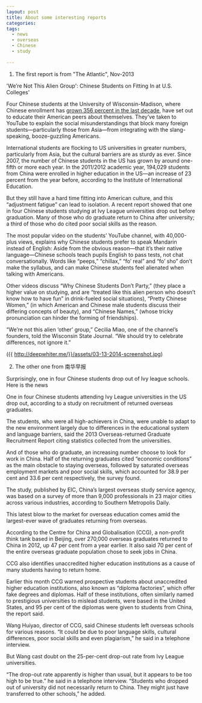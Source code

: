 ```yaml
---
layout: post
title: About some interesting reports
categories: 
tags:
  - news
  - overseas
  - Chinese
  - study
  
---
```



1. The first report is from "The Atlantic", Nov-2013

'We’re Not This Alien Group': Chinese Students on Fitting In at U.S. Colleges'

Four Chinese students at the University of Wisconsin-Madison, where Chinese enrollment has [grown 356 percent in the last decade](http://host.madison.com/wsj/news/local/education/university/chinese-students-at-uw-madison-take-to-youtube-to-explain/article_24c670a6-d906-5327-89be-e3414d5107c8.html), have set out to educate their American peers about themselves. They’ve taken to YouTube to explain the social misunderstandings that block many foreign students—particularly those from Asia—from integrating with the slang-speaking, booze-guzzling Americans.

International students are flocking to US universities in greater numbers, particularly from Asia, but the cultural barriers are as sturdy as ever. Since 2007, the number of Chinese students in the US has grown by around one-fifth or more each year. In the 2011/2012 academic year, 194,029 students from China were enrolled in higher education in the US—an increase of 23 percent from the year before, according to the Institute of International Education.
 
But they still have a hard time fitting into American culture, and this “adjustment fatigue” can lead to isolation. A recent report showed that one in four Chinese students studying at Ivy League universities drop out before graduation. Many of those who do graduate return to China after university; a third of those who do cited poor social skills as the reason.
 
The most popular video on the students’ YouTube channel, with 40,000-plus views, explains why Chinese students prefer to speak Mandarin instead of English: Aside from the obvious reason—that it’s their native language—Chinese schools teach pupils English to pass tests, not chat conversationally. Words like “peeps,” “chillax,” “fo’ real” and “fo’ sho” don’t make the syllabus, and can make Chinese students feel alienated when talking with Americans.


Other videos discuss “Why Chinese Students Don’t Party,” (they place a higher value on studying, and are “treated like this alien person who doesn’t know how to have fun” in drink-fueled social situations), “Pretty Chinese Women,” (in which American and Chinese male students discuss their differing concepts of beauty), and “Chinese Names,” (whose tricky pronunciation can hinder the forming of friendships).
 
“We’re not this alien ‘other’ group,” Cecilia Miao, one of the channel’s founders, told the Wisconsin State Journal. “We should try to celebrate differences, not ignore it.”

({{ http://deepwhiter.me/}}/assets/03-13-2014-screenshot.jpg)


2. The other one from 南华早报

Surprisingly, one in four Chinese students drop out of Ivy league schools. Here is the news

One in four Chinese students attending Ivy League universities in the US drop out, according to a study on recruitment of returned overseas graduates.

The students, who were all high-achievers in China, were unable to adapt to the new environment largely due to differences in the educational system and language barriers, said the 2013 Overseas-returned Graduate Recruitment Report citing statistics collected from the universities.

And of those who do graduate, an increasing number choose to look for work in China. Half of the returning graduates cited “economic conditions” as the main obstacle to staying overseas, followed by saturated overseas employment markets and poor social skills, which accounted for 38.9 per cent and 33.6 per cent respectively, the survey found.

The study, published by EIC, China’s largest overseas study service agency, was based on a survey of more than 9,000 professionals in 23 major cities across various industries, according to Southern Metropolis Daily. 

This latest blow to the market for overseas education comes amid the largest-ever wave of graduates returning from overseas.

According to the Centre for China and Globalisation (CCG), a non-profit think tank based in Beijing, over 270,000 overseas graduates returned to China in 2012, up 47 per cent from a year earlier. It also said 70 per cent of the entire overseas graduate population chose to seek jobs in China.  

CCG also identifies unaccredited higher education institutions as a cause of many students having to return home.

Earlier this month CCG warned prospective students about unaccredited higher education institutions, also known as “diploma factories”, which offer fake degrees and diplomas. Half of these institutions, often similarly named to prestigious universities to mislead students, were based in the United States, and 95 per cent of the diplomas were given to students from China, the report said.

Wang Huiyao, director of CCG, said Chinese students left overseas schools for various reasons. “It could be due to poor language skills, cultural differences, poor social skills and even plagiarism,” he said in a telephone interview.

But Wang cast doubt on the 25-per-cent drop-out rate from Ivy League universities.

“The drop-out rate apparently is higher than usual, but it appears to be too high to be true.” he said in a telephone interview. “Students who dropped out of university did not necessarily return to China. They might just have transferred to other schools,” he added.